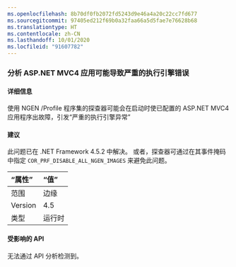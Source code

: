 ```yaml
---
ms.openlocfilehash: 8b70df0fb2072fd5243d9e46a4a20c22cc7fd677
ms.sourcegitcommit: 97405ed212f69b0a32faa66a5d5fae7e76628b68
ms.translationtype: HT
ms.contentlocale: zh-CN
ms.lasthandoff: 10/01/2020
ms.locfileid: "91607782"
---
```

### <a name="profiling-aspnet-mvc4-apps-can-lead-to-fatal-execution-engine-error"></a>分析 ASP.NET MVC4 应用可能导致严重的执行引擎错误

#### <a name="details"></a>详细信息

使用 NGEN /Profile 程序集的探查器可能会在启动时使已配置的 ASP.NET MVC4 应用程序出故障，引发“严重的执行引擎异常”

#### <a name="suggestion"></a>建议

此问题已在 .NET Framework 4.5.2 中解决。 或者，探查器可通过在其事件掩码中指定 <code>COR_PRF_DISABLE_ALL_NGEN_IMAGES</code> 来避免此问题。

| “属性”    | “值”       |
|:--------|:------------|
| 范围   |边缘|
|Version|4.5|
|类型|运行时|

#### <a name="affected-apis"></a>受影响的 API

无法通过 API 分析检测到。

<!--

#### Affected APIs

Not detectable via API analysis.

-->
